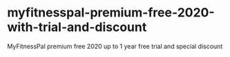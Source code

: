 # myfitnesspal-premium-free-2020-with-trial-and-discount
MyFitnessPal premium free 2020 up to 1 year free trial and special discount
